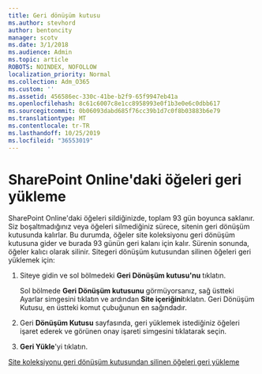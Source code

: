 ```yaml
---
title: Geri dönüşüm kutusu
ms.author: stevhord
author: bentoncity
manager: scotv
ms.date: 3/1/2018
ms.audience: Admin
ms.topic: article
ROBOTS: NOINDEX, NOFOLLOW
localization_priority: Normal
ms.collection: Adm_O365
ms.custom: ''
ms.assetid: 456586ec-330c-41be-b2f9-65f9947eb41a
ms.openlocfilehash: 8c61c6007c8e1cc8958993e0f1b3e0e6c0dbb617
ms.sourcegitcommit: 0b06093dabd685f76cc39b1d7c0f8b03883b6e79
ms.translationtype: MT
ms.contentlocale: tr-TR
ms.lasthandoff: 10/25/2019
ms.locfileid: "36553019"
---
```

# <a name="restore-items-in-sharepoint-online"></a>SharePoint Online'daki öğeleri geri yükleme

SharePoint Online'daki öğeleri sildiğinizde, toplam 93 gün boyunca saklanır. Siz boşaltmadığınız veya öğeleri silmediğiniz sürece, sitenin geri dönüşüm kutusunda kalırlar. Bu durumda, öğeler site koleksiyonu geri dönüşüm kutusuna gider ve burada 93 günün geri kalanı için kalır. Sürenin sonunda, öğeler kalıcı olarak silinir. Sitegeri dönüşüm kutusundan silinen öğeleri geri yüklemek için:
  
1. Siteye gidin ve sol bölmedeki **Geri Dönüşüm kutusu'nu** tıklatın. 
    
    Sol bölmede **Geri Dönüşüm kutusunu** görmüyorsanız, sağ üstteki Ayarlar simgesini tıklatın ve ardından **Site içeriğini**tıklatın. Geri Dönüşüm Kutusu, en üstteki komut çubuğunun en sağındadır.
    
2. Geri **Dönüşüm Kutusu** sayfasında, geri yüklemek istediğiniz öğeleri işaret ederek ve görünen onay işareti simgesini tıklatarak seçin. 
    
3. **Geri Yükle**'yi tıklatın.
    
[Site koleksiyonu geri dönüşüm kutusundan silinen öğeleri geri yükleme](https://go.microsoft.com/fwlink/?linkid=866439)
  

